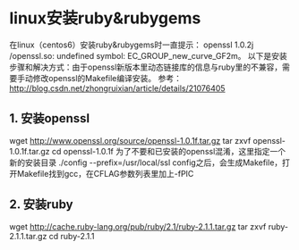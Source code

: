 # linux安装ruby&rubygems
  在linux（centos6）安装ruby&rubygems时一直提示： openssl 1.0.2j /openssl.so: undefined symbol: EC_GROUP_new_curve_GF2m。
  以下是安装步骤和解决方式：由于openssl新版本里动态链接库的信息与ruby里的不兼容，需要手动修改openssl的Makefile编译安装。
  参考：http://blog.csdn.net/zhongruixian/article/details/21076405

## 1. 安装openssl
  wget http://www.openssl.org/source/openssl-1.0.1f.tar.gz
  tar zxvf openssl-1.0.1f.tar.gz
  cd openssl-1.0.1f
  为了不要和已安装的openssl混淆，这里指定一个新的安装目录
  ./config --prefix=/usr/local/ssl 
  config之后，会生成Makefile，打开Makefile找到gcc，在CFLAG参数列表里加上-fPIC
  
  
## 2. 安装ruby 
  wget http://cache.ruby-lang.org/pub/ruby/2.1/ruby-2.1.1.tar.gz
  tar zxvf ruby-2.1.1.tar.gz
  cd ruby-2.1.1
